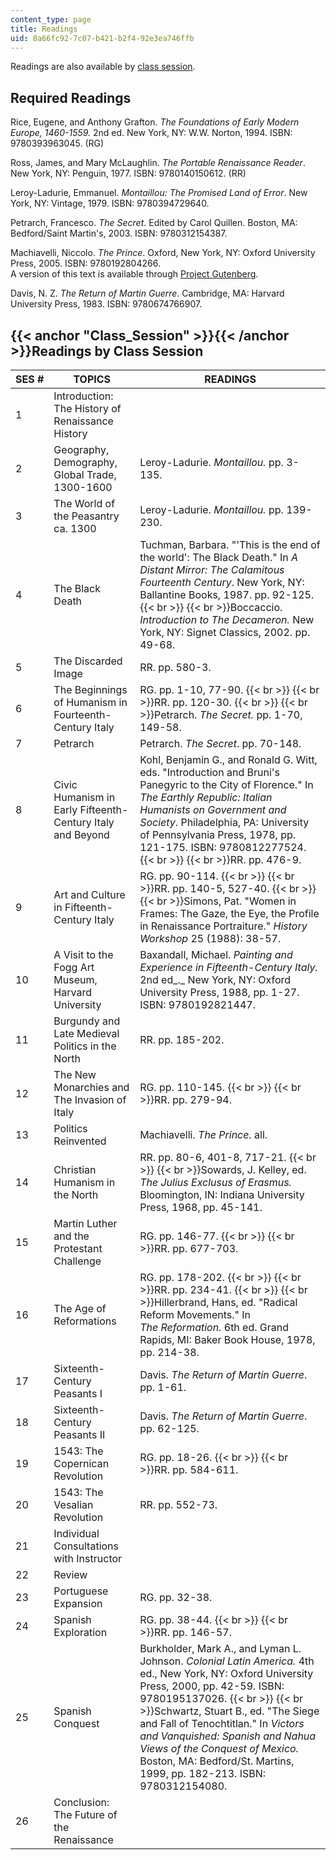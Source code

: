 ```yaml
---
content_type: page
title: Readings
uid: 8a66fc92-7c07-b421-b2f4-92e3ea746ffb
---
```


Readings are also available by [class session](#Class_Session).

Required Readings
-----------------

Rice, Eugene, and Anthony Grafton. _The Foundations of Early Modern Europe, 1460-1559._ 2nd ed. New York, NY: W.W. Norton, 1994. ISBN: 9780393963045. (RG)

Ross, James, and Mary McLaughlin. _The Portable Renaissance Reader_. New York, NY: Penguin, 1977. ISBN: 9780140150612. (RR)

Leroy-Ladurie, Emmanuel. _Montaillou: The Promised Land of Error_. New York, NY: Vintage, 1979. ISBN: 9780394729640.

Petrarch, Francesco. _The Secret_. Edited by Carol Quillen. Boston, MA: Bedford/Saint Martin's, 2003. ISBN: 9780312154387.

Machiavelli, Niccolo. _The Prince_. Oxford, New York, NY: Oxford University Press, 2005. ISBN: 9780192804266.  
A version of this text is available through [Project Gutenberg](http://www.gutenberg.org/).

Davis, N. Z. _The Return of Martin Guerre_. Cambridge, MA: Harvard University Press, 1983. ISBN: 9780674766907.

{{< anchor "Class_Session" >}}{{< /anchor >}}Readings by Class Session
----------------------------------------------------------------------

| SES # | TOPICS | READINGS |
| --- | --- | --- |
| 1 | Introduction: The History of Renaissance History | &nbsp; |
| 2 | Geography, Demography, Global Trade, 1300-1600 | Leroy-Ladurie. _Montaillou._ pp. 3-135. |
| 3 | The World of the Peasantry ca. 1300 | Leroy-Ladurie. _Montaillou._ pp. 139-230. |
| 4 | The Black Death | Tuchman, Barbara. "'This is the end of the world': The Black Death." In _A Distant Mirror: The Calamitous Fourteenth Century_. New York, NY: Ballantine Books, 1987. pp. 92-125.  {{< br >}}  {{< br >}}Boccaccio. _Introduction to The Decameron._ New York, NY: Signet Classics, 2002. pp. 49-68. |
| 5 | The Discarded Image | RR. pp. 580-3. |
| 6 | The Beginnings of Humanism in Fourteenth-Century Italy | RG. pp. 1-10, 77-90.  {{< br >}}  {{< br >}}RR. pp. 120-30.  {{< br >}}  {{< br >}}Petrarch. _The Secret._ pp. 1-70, 149-58. |
| 7 | Petrarch | Petrarch. _The Secret_. pp. 70-148. |
| 8 | Civic Humanism in Early Fifteenth-Century Italy and Beyond | Kohl, Benjamin G., and Ronald G. Witt, eds. "Introduction and Bruni's Panegyric to the City of Florence." In _The Earthly Republic: Italian Humanists on Government and Society_. Philadelphia, PA: University of Pennsylvania Press, 1978, pp. 121-175. ISBN: 9780812277524.  {{< br >}}  {{< br >}}RR. pp. 476-9. |
| 9 | Art and Culture in Fifteenth-Century Italy | RG. pp. 90-114.  {{< br >}}  {{< br >}}RR. pp. 140-5, 527-40.  {{< br >}}  {{< br >}}Simons, Pat. "Women in Frames: The Gaze, the Eye, the Profile in Renaissance Portraiture." _History Workshop_ 25 (1988): 38-57. |
| 10 | A Visit to the Fogg Art Museum, Harvard University | Baxandall, Michael. _Painting and Experience in Fifteenth-Century Italy._ 2nd ed_._ New York, NY: Oxford University Press, 1988, pp. 1-27. ISBN: 9780192821447. |
| 11 | Burgundy and Late Medieval Politics in the North | RR. pp. 185-202. |
| 12 | The New Monarchies and The Invasion of Italy | RG. pp. 110-145.  {{< br >}}  {{< br >}}RR. pp. 279-94. |
| 13 | Politics Reinvented | Machiavelli. _The Prince._ all. |
| 14 | Christian Humanism in the North | RR. pp. 80-6, 401-8, 717-21.  {{< br >}}  {{< br >}}Sowards, J. Kelley, ed. _The Julius Exclusus of Erasmus._ Bloomington, IN: Indiana University Press, 1968, pp. 45-141. |
| 15 | Martin Luther and the Protestant Challenge | RG. pp. 146-77.  {{< br >}}  {{< br >}}RR. pp. 677-703. |
| 16 | The Age of Reformations | RG. pp. 178-202.  {{< br >}}  {{< br >}}RR. pp. 234-41.  {{< br >}}  {{< br >}}Hillerbrand, Hans, ed. "Radical Reform Movements." In _The Reformation._ 6th ed. Grand Rapids, MI: Baker Book House, 1978, pp. 214-38. |
| 17 | Sixteenth-Century Peasants I | Davis. _The Return of Martin Guerre_. pp. 1-61. |
| 18 | Sixteenth-Century Peasants II | Davis. _The Return of Martin Guerre_. pp. 62-125. |
| 19 | 1543: The Copernican Revolution | RG. pp. 18-26.  {{< br >}}  {{< br >}}RR. pp. 584-611. |
| 20 | 1543: The Vesalian Revolution | RR. pp. 552-73. |
| 21 | Individual Consultations with Instructor | &nbsp; |
| 22 | Review | &nbsp; |
| 23 | Portuguese Expansion | RG. pp. 32-38. |
| 24 | Spanish Exploration | RG. pp. 38-44.  {{< br >}}  {{< br >}}RR. pp. 146-57. |
| 25 | Spanish Conquest | Burkholder, Mark A., and Lyman L. Johnson. _Colonial Latin America._ 4th ed., New York, NY: Oxford University Press, 2000, pp. 42-59. ISBN: 9780195137026.  {{< br >}}  {{< br >}}Schwartz, Stuart B., ed. "The Siege and Fall of Tenochtitlan." In _Victors and Vanquished: Spanish and Nahua Views of the Conquest of Mexico._ Boston, MA: Bedford/St. Martins, 1999, pp. 182-213. ISBN: 9780312154080. |
| 26 | Conclusion: The Future of the Renaissance |